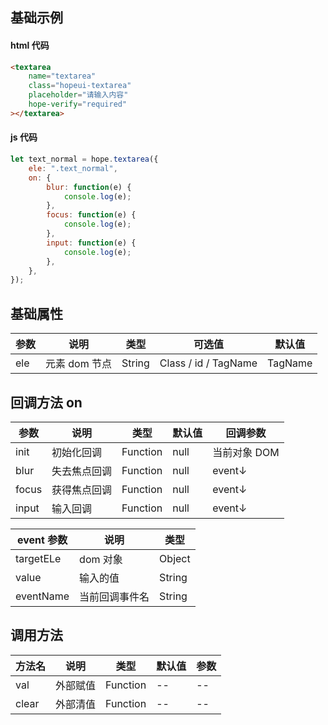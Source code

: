 ## 基础示例

#### html 代码
```html
<textarea
    name="textarea"
    class="hopeui-textarea"
    placeholder="请输入内容"
    hope-verify="required"
></textarea>
```

#### js 代码

```javascript
let text_normal = hope.textarea({
    ele: ".text_normal",
    on: {
        blur: function(e) {
            console.log(e);
        },
        focus: function(e) {
            console.log(e);
        },
        input: function(e) {
            console.log(e);
        },
    },
});
```

## 基础属性

| 参数 | 说明          | 类型   | 可选值               | 默认值  |
| ---- | ------------- | ------ | -------------------- | ------- |
| ele  | 元素 dom 节点 | String | Class / id / TagName | TagName |

## 回调方法 on

| 参数  | 说明         | 类型     | 默认值 | 回调参数     |
| ----- | ------------ | -------- | ------ | ------------ |
| init  | 初始化回调   | Function | null   | 当前对象 DOM |
| blur  | 失去焦点回调 | Function | null   | event↓       |
| focus | 获得焦点回调 | Function | null   | event↓       |
| input | 输入回调     | Function | null   | event↓       |

| event 参数 | 说明           | 类型   |
| ---------- | -------------- | ------ |
| targetELe  | dom 对象       | Object |
| value      | 输入的值       | String |
| eventName  | 当前回调事件名 | String |

## 调用方法

| 方法名 | 说明     | 类型     | 默认值 | 参数 |
| ------ | -------- | -------- | ------ | ---- |
| val    | 外部赋值 | Function | --     | --   |
| clear  | 外部清值 | Function | --     | --   |
